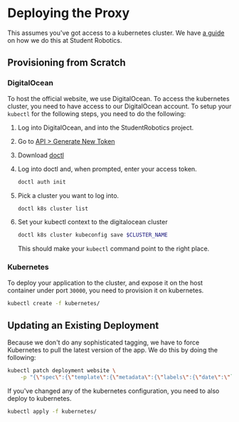 # Deploying the Proxy

This assumes you've got access to a kubernetes cluster. We have [a guide][guide]
on how we do this at Student Robotics.

## Provisioning from Scratch

### DigitalOcean

To host the official website, we use DigitalOcean. To access the kubernetes cluster,
you need to have access to our DigitalOcean account. To setup your `kubectl` for the
following steps, you need to do the following:

1. Log into DigitalOcean, and into the StudentRobotics project.

2. Go to [API > Generate New Token][tokens]

3. Download [doctl][doctl]

4. Log into doctl and, when prompted, enter your access token.

   ```bash
   doctl auth init
   ```

5. Pick a cluster you want to log into.

   ```bash
   doctl k8s cluster list
   ```

5. Set your kubectl context to the digitalocean cluster

   ```bash
   doctl k8s cluster kubeconfig save $CLUSTER_NAME
   ```

   This should make your `kubectl` command point to the right place.

### Kubernetes

To deploy your application to the cluster, and expose it on the host
container under port `30000`, you need to provision it on kubernetes.

```bash
kubectl create -f kubernetes/
```

## Updating an Existing Deployment

Because we don't do any sophisticated tagging, we have to force Kubernetes to
pull the latest version of the app. We do this by doing the following:

```bash
kubectl patch deployment website \
    -p "{\"spec\":{\"template\":{\"metadata\":{\"labels\":{\"date\":\"`date +'%s'`\"}}}}}"
```

If you've changed any of the kubernetes configuration, you need to also deploy
to kubernetes.

```bash
kubectl apply -f kubernetes/
```

[tokens]: https://cloud.digitalocean.com/account/api/tokens
[doctl]: https://github.com/digitalocean/doctl
[guide]: https://github.com/srobo/infrastructure#interacting-with-kubernetes
